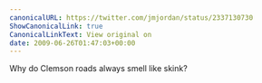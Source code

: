 ```yaml
---
canonicalURL: https://twitter.com/jmjordan/status/2337130730
ShowCanonicalLink: true
CanonicalLinkText: View original on
date: 2009-06-26T01:47:03+00:00
---
```

Why do Clemson roads always smell like skink?